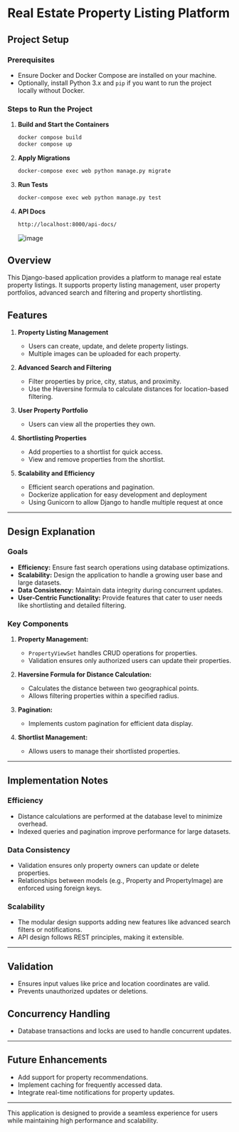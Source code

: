 # Real Estate Property Listing Platform

## Project Setup

### Prerequisites
- Ensure Docker and Docker Compose are installed on your machine.
- Optionally, install Python 3.x and `pip` if you want to run the project locally without Docker.

### Steps to Run the Project

1. **Build and Start the Containers**
   ```bash
   docker compose build
   docker compose up
   ```
2. **Apply Migrations**
   ```bash
   docker-compose exec web python manage.py migrate
   ```
3. **Run Tests**
   ```bash
   docker-compose exec web python manage.py test
   ```
4. **API Docs**
   ```bash
   http://localhost:8000/api-docs/
   ```
   ![image](https://github.com/user-attachments/assets/5a64d9c3-18ee-4479-8324-1629c8833057)



## Overview
This Django-based application provides a platform to manage real estate property listings. It supports property listing management, user property portfolios, advanced search and filtering and property shortlisting.

## Features

1. **Property Listing Management**
   - Users can create, update, and delete property listings.
   - Multiple images can be uploaded for each property.

2. **Advanced Search and Filtering**
   - Filter properties by price, city, status, and proximity.
   - Use the Haversine formula to calculate distances for location-based filtering.

3. **User Property Portfolio**
   - Users can view all the properties they own.

4. **Shortlisting Properties**
   - Add properties to a shortlist for quick access.
   - View and remove properties from the shortlist.

5. **Scalability and Efficiency**
   - Efficient search operations and pagination.
   - Dockerize application for easy development and deployment
   - Using Gunicorn to allow Django to handle multiple request at once

---

## Design Explanation

### Goals
- **Efficiency:** Ensure fast search operations using database optimizations.
- **Scalability:** Design the application to handle a growing user base and large datasets.
- **Data Consistency:** Maintain data integrity during concurrent updates.
- **User-Centric Functionality:** Provide features that cater to user needs like shortlisting and detailed filtering.

### Key Components
1. **Property Management:**
   - `PropertyViewSet` handles CRUD operations for properties.
   - Validation ensures only authorized users can update their properties.

2. **Haversine Formula for Distance Calculation:**
   - Calculates the distance between two geographical points.
   - Allows filtering properties within a specified radius.

3. **Pagination:**
   - Implements custom pagination for efficient data display.

4. **Shortlist Management:**
   - Allows users to manage their shortlisted properties.

---

## Implementation Notes

### Efficiency
- Distance calculations are performed at the database level to minimize overhead.
- Indexed queries and pagination improve performance for large datasets.

### Data Consistency
- Validation ensures only property owners can update or delete properties.
- Relationships between models (e.g., Property and PropertyImage) are enforced using foreign keys.

### Scalability
- The modular design supports adding new features like advanced search filters or notifications.
- API design follows REST principles, making it extensible.

---

## Validation
- Ensures input values like price and location coordinates are valid.
- Prevents unauthorized updates or deletions.

## Concurrency Handling
- Database transactions and locks are used to handle concurrent updates.

---

## Future Enhancements
- Add support for property recommendations.
- Implement caching for frequently accessed data.
- Integrate real-time notifications for property updates.

---

This application is designed to provide a seamless experience for users while maintaining high performance and scalability.
